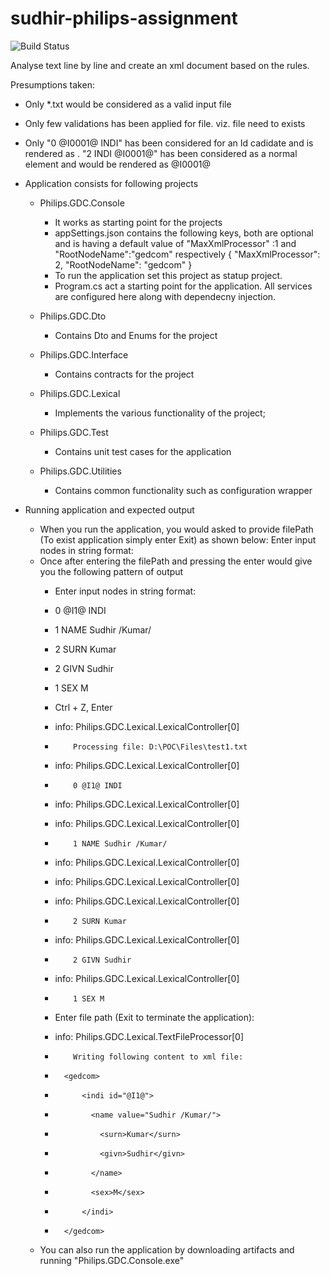 # sudhir-philips-assignment

![Build Status](https://github.com/sudhiratcdac/sudhir-philips-assignment/actions/workflows/main.yml/badge.svg)

Analyse text line by line and create an xml document based on the rules.

Presumptions taken:
- 	Only *.txt would be considered as a valid  input file
-	Only few validations has been applied for file. viz. file need to exists
-	Only "0 @I0001@ INDI" has been considered for an Id cadidate and is rendered as <indi id="@I0001@">. "2 INDI @I0001@" has been considered as a normal element and would be rendered as <indi>@I0001@</indi>

-	Application consists for following projects
	-	Philips.GDC.Console
		-	It works as starting point for the projects
		-	appSettings.json contains the following keys, both are optional and is having a default value of "MaxXmlProcessor" :1 and "RootNodeName":"gedcom" respectively
			{
			  "MaxXmlProcessor": 2,
			  "RootNodeName": "gedcom"
			}
		-	To run the application set this project as statup project.
		-	Program.cs act a starting point for the application. All services are configured here along with dependecny injection.
		
	-	Philips.GDC.Dto
		-	Contains Dto and Enums for the project
		
	-	Philips.GDC.Interface
		-	Contains contracts for the project
		
	-	Philips.GDC.Lexical
		-	Implements the various functionality of the project;
		
	-	Philips.GDC.Test
		-	Contains unit test cases for the application
		
	-	Philips.GDC.Utilities
		-	Contains common functionality such as configuration wrapper
		
-	Running application and expected output
	-	When you run the application, you would asked to provide filePath (To exist application simply enter Exit) as shown below:
			Enter input nodes in string format:
	-	Once after entering the filePath and pressing the enter would give you the following pattern of output
		-	Enter input nodes in string format:
		-	0 @I1@ INDI
		-	1 NAME Sudhir /Kumar/
		-	2 SURN Kumar
		-	2 GIVN Sudhir
		-	1 SEX M
		-	Ctrl + Z, Enter

		-	info: Philips.GDC.Lexical.LexicalController[0]
		-		  Processing file: D:\POC\Files\test1.txt
		-	info: Philips.GDC.Lexical.LexicalController[0]
		-		  0 @I1@ INDI
		-	info: Philips.GDC.Lexical.LexicalController[0]
		-	info: Philips.GDC.Lexical.LexicalController[0]
		-		  1 NAME Sudhir /Kumar/
		-	info: Philips.GDC.Lexical.LexicalController[0]
		-	info: Philips.GDC.Lexical.LexicalController[0]
		-	info: Philips.GDC.Lexical.LexicalController[0]
		-		  2 SURN Kumar
		-	info: Philips.GDC.Lexical.LexicalController[0]
		-		  2 GIVN Sudhir
		-	info: Philips.GDC.Lexical.LexicalController[0]
		-		  1 SEX M
		-	Enter file path (Exit to terminate the application):
		-	info: Philips.GDC.Lexical.TextFileProcessor[0]
		-		  Writing following content to xml file: 
		-		<gedcom>
		-			<indi id="@I1@">
		-			  <name value="Sudhir /Kumar/">
		-				<surn>Kumar</surn>
		-				<givn>Sudhir</givn>
		-			  </name>
		-			  <sex>M</sex>
		-			</indi>
		-		</gedcom>
	-	You can also run the application by downloading artifacts and running "Philips.GDC.Console.exe" 
		
